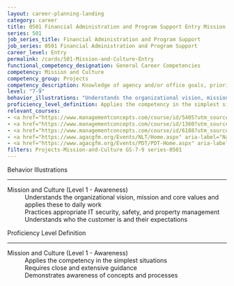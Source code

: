 ```yaml
---
layout: career-planning-landing
category: career
title: 0501 Financial Administration and Program Support Entry Mission and Culture
series: 501
job_series_title: Financial Administration and Program Support
job_series: 0501 Financial Administration and Program Support
career_level: Entry
permalink: /cards/501-Mission-and-Culture-Entry
functional_competency_designation: General Career Competencies
competency: Mission and Culture
competency_group: Projects
competency_description: Knowledge of agency and/or office goals, priorities, purpose, and its underlying values; ability to contribute to agency and/or office success, improvements, and workforce development.
level: "7-9"
behavior_illustrations: "Understands the organizational vision, mission and core values and applies these to daily work ? Practices appropriate IT security, safety, and property management ? Understands who the customer is and their expectations"
proficiency_level_definition: Applies the competency in the simplest situations ? Requires close and extensive guidance ? Demonstrates awareness of concepts and processes
relevant_courses: 
- <a href="https://www.managementconcepts.com/course/id/5405?utm_source=CFOportal&utm_medium=listing&utm_campaign=CFOTTEP&utm_id=23FM" aria-label="Benefit-Cost Analysis Using Microsoft Excel - https://www.managementconcepts.com/course/id/5405?utm_source=CFOportal&utm_medium=listing&utm_campaign=CFOTTEP&utm_id=23FM">Benefit-Cost Analysis Using Microsoft Excel</a>, Management Concepts
- <a href="https://www.managementconcepts.com/course/id/1360?utm_source=CFOportal&utm_medium=listing&utm_campaign=CFOTTEP&utm_id=23FM" aria-label="CON 360&#58; Contracting For Decision Makers - https://www.managementconcepts.com/course/id/1360?utm_source=CFOportal&utm_medium=listing&utm_campaign=CFOTTEP&utm_id=23FM">CON 360&#58; Contracting For Decision Makers</a>, Management Concepts
- <a href="https://www.managementconcepts.com/course/id/6188?utm_source=CFOportal&utm_medium=listing&utm_campaign=CFOTTEP&utm_id=23FM" aria-label="Mission-Driven Project Management&#58; From Strategy To Action - https://www.managementconcepts.com/course/id/6188?utm_source=CFOportal&utm_medium=listing&utm_campaign=CFOTTEP&utm_id=23FM">Mission-Driven Project Management&#58; From Strategy To Action</a>, Management Concepts
- <a href="https://www.agacgfm.org/Events/NLT/Home.aspx" aria-label="National Leadership Training (NLT) - multi-competency training - https://www.agacgfm.org/Events/NLT/Home.aspx">National Leadership Training (NLT) - multi-competency training</a>, AGA
- <a href="https://www.agacgfm.org/Events/PDT/PDT-Home.aspx" aria-label="Professional Development Training (PDT) - multi-competency training - https://www.agacgfm.org/Events/PDT/PDT-Home.aspx">Professional Development Training (PDT) - multi-competency training</a>, AGA
filters: Projects-Mission-and-Culture GS-7-9 series-0501
---
```


<div class="desktop:grid-col-6 margin-y-3">
  <div class="border-top-2 bg-white padding-3 shadow-5 height-full members-hover border-1px button-border border-top-blue radius-lg">
    <p class="text-bold label-color font-size-21">Behavior Illustrations</p>
    <hr class="hr-green"/>
    <dl class="text-base card-content-color"><dt>Mission and Culture (Level 1 - Awareness)</dt><dd>Understands the organizational vision, mission and core values and applies these to daily work </dd><dd> Practices appropriate IT security, safety, and property management </dd><dd> Understands who the customer is and their expectations</dd></dl>
  </div>
</div>
<div class="desktop:grid-col-6 margin-y-3">
  <div class="border-top-2 bg-white padding-3 shadow-5 height-full members-hover border-1px button-border border-top-blue radius-lg">
    <p class="text-bold label-color font-size-21">Proficiency Level Definition</p>
     <hr class="hr-green"/>
    <dl class="text-base card-content-color"><dt>Mission and Culture (Level 1 - Awareness)</dt><dd>Applies the competency in the simplest situations </dd><dd> Requires close and extensive guidance </dd><dd> Demonstrates awareness of concepts and processes</dd></dl>
  </div>
</div>